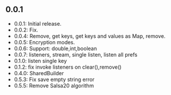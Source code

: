 ## 0.0.1

* 0.0.1: Initial release.
* 0.0.2: Fix.
* 0.0.4: Remove, get keys, get keys and values as Map, remove.
* 0.0.5: Encryption modes.
* 0.0.6: Support: double,int,boolean
* 0.0.7: listeners, stream, single listen, listen all prefs
* 0.1.0: listen single key
* 0.1.2: fix invoke listeners on clear(),remove()
* 0.4.0: SharedBuilder
* 0.5.3: Fix save empty string error
* 0.5.5: Remove Salsa20 algorithm
